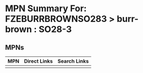 



# MPN Summary For: FZEBURRBROWNSO283 > burr-brown : SO28-3

## MPNs
  

|MPN|Direct Links|Search Links|
| :--- | :--- | :--- |
||||
